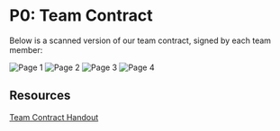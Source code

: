 # P0: Team Contract

Below is a scanned version of our team contract, signed by each team member:

![](http://lorempixel.com/768/1024/ "Page 1")
![](http://lorempixel.com/768/1024/ "Page 2")
![](http://lorempixel.com/768/1024/ "Page 3")
![](http://lorempixel.com/768/1024/ "Page 4")

## Resources
[Team Contract Handout](http://www.hcitang.org/uploads/Teaching/TeamContract-Handout.docx)
